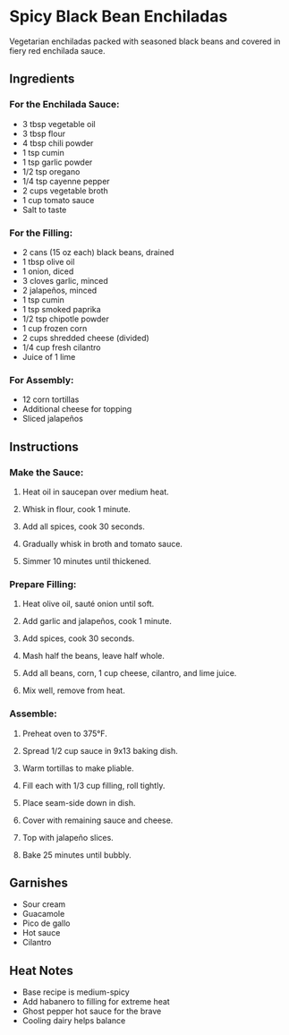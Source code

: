 # Spicy Black Bean Enchiladas

Vegetarian enchiladas packed with seasoned black beans and covered in fiery red enchilada sauce.

## Ingredients

### For the Enchilada Sauce:
- 3 tbsp vegetable oil
- 3 tbsp flour
- 4 tbsp chili powder
- 1 tsp cumin
- 1 tsp garlic powder
- 1/2 tsp oregano
- 1/4 tsp cayenne pepper
- 2 cups vegetable broth
- 1 cup tomato sauce
- Salt to taste

### For the Filling:
- 2 cans (15 oz each) black beans, drained
- 1 tbsp olive oil
- 1 onion, diced
- 3 cloves garlic, minced
- 2 jalapeños, minced
- 1 tsp cumin
- 1 tsp smoked paprika
- 1/2 tsp chipotle powder
- 1 cup frozen corn
- 2 cups shredded cheese (divided)
- 1/4 cup fresh cilantro
- Juice of 1 lime

### For Assembly:
- 12 corn tortillas
- Additional cheese for topping
- Sliced jalapeños

## Instructions

### Make the Sauce:
1. Heat oil in saucepan over medium heat.

2. Whisk in flour, cook 1 minute.

3. Add all spices, cook 30 seconds.

4. Gradually whisk in broth and tomato sauce.

5. Simmer 10 minutes until thickened.

### Prepare Filling:
1. Heat olive oil, sauté onion until soft.

2. Add garlic and jalapeños, cook 1 minute.

3. Add spices, cook 30 seconds.

4. Mash half the beans, leave half whole.

5. Add all beans, corn, 1 cup cheese, cilantro, and lime juice.

6. Mix well, remove from heat.

### Assemble:
1. Preheat oven to 375°F.

2. Spread 1/2 cup sauce in 9x13 baking dish.

3. Warm tortillas to make pliable.

4. Fill each with 1/3 cup filling, roll tightly.

5. Place seam-side down in dish.

6. Cover with remaining sauce and cheese.

7. Top with jalapeño slices.

8. Bake 25 minutes until bubbly.

## Garnishes

- Sour cream
- Guacamole
- Pico de gallo
- Hot sauce
- Cilantro

## Heat Notes

- Base recipe is medium-spicy
- Add habanero to filling for extreme heat
- Ghost pepper hot sauce for the brave
- Cooling dairy helps balance